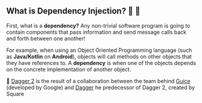
## What is Dependency Injection? :syringe: :hocho:

First, what is a **dependency?** Any non-trivial software program is going to contain components that pass information and send message calls back and forth between one another!




For example, when using an Object Oriented Programming language (such as **Java/Kotlin** on **Android**), objects will call methods on other objects that they have references to. A **dependency** is when one of the objects depends on the concrete implementation of 
another object.



 


:key:  [Dagger 2](https://dagger.dev/) is the result of a collaboration between the team behind [Guice](https://github.com/google/guice) (developed by Google) and [Dagger](http://square.github.io/dagger/) he predecessor of Dagger 2, created by Square 

